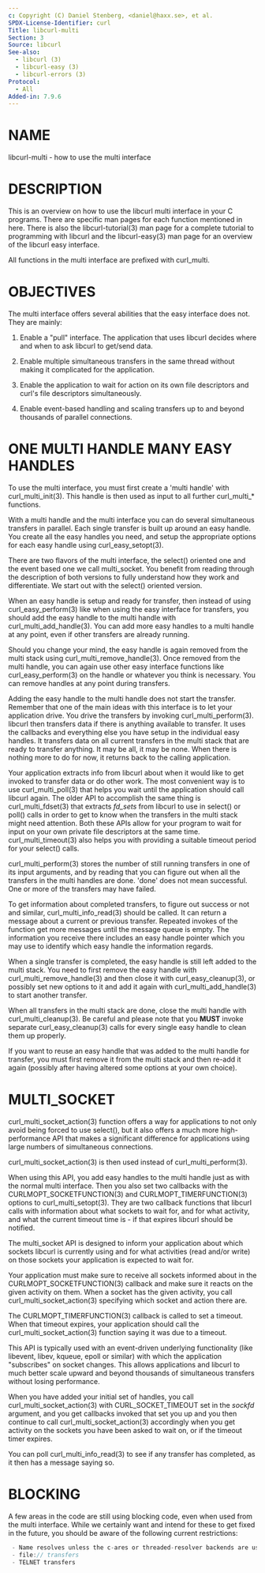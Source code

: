 ```yaml
---
c: Copyright (C) Daniel Stenberg, <daniel@haxx.se>, et al.
SPDX-License-Identifier: curl
Title: libcurl-multi
Section: 3
Source: libcurl
See-also:
  - libcurl (3)
  - libcurl-easy (3)
  - libcurl-errors (3)
Protocol:
  - All
Added-in: 7.9.6
---
```


# NAME

libcurl-multi - how to use the multi interface

# DESCRIPTION

This is an overview on how to use the libcurl multi interface in your C
programs. There are specific man pages for each function mentioned in
here. There is also the libcurl-tutorial(3) man page for a complete
tutorial to programming with libcurl and the libcurl-easy(3) man page
for an overview of the libcurl easy interface.

All functions in the multi interface are prefixed with curl_multi.

# OBJECTIVES

The multi interface offers several abilities that the easy interface does not.
They are mainly:

1. Enable a "pull" interface. The application that uses libcurl decides where
and when to ask libcurl to get/send data.

2. Enable multiple simultaneous transfers in the same thread without making it
complicated for the application.

3. Enable the application to wait for action on its own file descriptors and
curl's file descriptors simultaneously.

4. Enable event-based handling and scaling transfers up to and beyond
thousands of parallel connections.

# ONE MULTI HANDLE MANY EASY HANDLES

To use the multi interface, you must first create a 'multi handle' with
curl_multi_init(3). This handle is then used as input to all further
curl_multi_* functions.

With a multi handle and the multi interface you can do several simultaneous
transfers in parallel. Each single transfer is built up around an easy
handle. You create all the easy handles you need, and setup the appropriate
options for each easy handle using curl_easy_setopt(3).

There are two flavors of the multi interface, the select() oriented one and
the event based one we call multi_socket. You benefit from reading through the
description of both versions to fully understand how they work and
differentiate. We start out with the select() oriented version.

When an easy handle is setup and ready for transfer, then instead of using
curl_easy_perform(3) like when using the easy interface for transfers,
you should add the easy handle to the multi handle with
curl_multi_add_handle(3). You can add more easy handles to a multi
handle at any point, even if other transfers are already running.

Should you change your mind, the easy handle is again removed from the multi
stack using curl_multi_remove_handle(3). Once removed from the multi
handle, you can again use other easy interface functions like
curl_easy_perform(3) on the handle or whatever you think is
necessary. You can remove handles at any point during transfers.

Adding the easy handle to the multi handle does not start the transfer.
Remember that one of the main ideas with this interface is to let your
application drive. You drive the transfers by invoking
curl_multi_perform(3). libcurl then transfers data if there is anything
available to transfer. It uses the callbacks and everything else you have
setup in the individual easy handles. It transfers data on all current
transfers in the multi stack that are ready to transfer anything. It may be
all, it may be none. When there is nothing more to do for now, it returns back
to the calling application.

Your application extracts info from libcurl about when it would like to get
invoked to transfer data or do other work. The most convenient way is to use
curl_multi_poll(3) that helps you wait until the application should call
libcurl again. The older API to accomplish the same thing is
curl_multi_fdset(3) that extracts *fd_sets* from libcurl to use in
select() or poll() calls in order to get to know when the transfers in the
multi stack might need attention. Both these APIs allow for your program to
wait for input on your own private file descriptors at the same time.
curl_multi_timeout(3) also helps you with providing a suitable timeout
period for your select() calls.

curl_multi_perform(3) stores the number of still running transfers in
one of its input arguments, and by reading that you can figure out when all
the transfers in the multi handles are done. 'done' does not mean
successful. One or more of the transfers may have failed.

To get information about completed transfers, to figure out success or not and
similar, curl_multi_info_read(3) should be called. It can return a
message about a current or previous transfer. Repeated invokes of the function
get more messages until the message queue is empty. The information you
receive there includes an easy handle pointer which you may use to identify
which easy handle the information regards.

When a single transfer is completed, the easy handle is still left added to
the multi stack. You need to first remove the easy handle with
curl_multi_remove_handle(3) and then close it with
curl_easy_cleanup(3), or possibly set new options to it and add it again
with curl_multi_add_handle(3) to start another transfer.

When all transfers in the multi stack are done, close the multi handle with
curl_multi_cleanup(3). Be careful and please note that you **MUST**
invoke separate curl_easy_cleanup(3) calls for every single easy handle
to clean them up properly.

If you want to reuse an easy handle that was added to the multi handle for
transfer, you must first remove it from the multi stack and then re-add it
again (possibly after having altered some options at your own choice).

# MULTI_SOCKET

curl_multi_socket_action(3) function offers a way for applications to
not only avoid being forced to use select(), but it also offers a much more
high-performance API that makes a significant difference for applications
using large numbers of simultaneous connections.

curl_multi_socket_action(3) is then used instead of
curl_multi_perform(3).

When using this API, you add easy handles to the multi handle just as with the
normal multi interface. Then you also set two callbacks with the
CURLMOPT_SOCKETFUNCTION(3) and CURLMOPT_TIMERFUNCTION(3) options
to curl_multi_setopt(3). They are two callback functions that libcurl
calls with information about what sockets to wait for, and for what activity,
and what the current timeout time is - if that expires libcurl should be
notified.

The multi_socket API is designed to inform your application about which
sockets libcurl is currently using and for what activities (read and/or write)
on those sockets your application is expected to wait for.

Your application must make sure to receive all sockets informed about in the
CURLMOPT_SOCKETFUNCTION(3) callback and make sure it reacts on the given
activity on them. When a socket has the given activity, you call
curl_multi_socket_action(3) specifying which socket and action there
are.

The CURLMOPT_TIMERFUNCTION(3) callback is called to set a timeout. When
that timeout expires, your application should call the
curl_multi_socket_action(3) function saying it was due to a timeout.

This API is typically used with an event-driven underlying functionality (like
libevent, libev, kqueue, epoll or similar) with which the application
"subscribes" on socket changes. This allows applications and libcurl to much
better scale upward and beyond thousands of simultaneous transfers without
losing performance.

When you have added your initial set of handles, you call
curl_multi_socket_action(3) with CURL_SOCKET_TIMEOUT set in the
*sockfd* argument, and you get callbacks invoked that set you up and you
then continue to call curl_multi_socket_action(3) accordingly when you
get activity on the sockets you have been asked to wait on, or if the timeout
timer expires.

You can poll curl_multi_info_read(3) to see if any transfer has
completed, as it then has a message saying so.

# BLOCKING

A few areas in the code are still using blocking code, even when used from the
multi interface. While we certainly want and intend for these to get fixed in
the future, you should be aware of the following current restrictions:

~~~c
 - Name resolves unless the c-ares or threaded-resolver backends are used
 - file:// transfers
 - TELNET transfers
~~~
